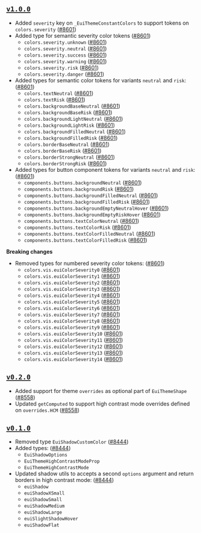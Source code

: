 ## [`v1.0.0`](https://github.com/elastic/eui/releases/v1.0.0)

- Added `severity` key on `_EuiThemeConstantColors` to support tokens on `colors.severity` ([#8601](https://github.com/elastic/eui/pull/8601))
- Added type for semantic severity color tokens ([#8601](https://github.com/elastic/eui/pull/8601))
    - `colors.severity.unknown` ([#8601](https://github.com/elastic/eui/pull/8601))
    - `colors.severity.neutral` ([#8601](https://github.com/elastic/eui/pull/8601))
    - `colors.severity.success` ([#8601](https://github.com/elastic/eui/pull/8601))
    - `colors.severity.warning` ([#8601](https://github.com/elastic/eui/pull/8601))
    - `colors.severity.risk` ([#8601](https://github.com/elastic/eui/pull/8601))
    - `colors.severity.danger` ([#8601](https://github.com/elastic/eui/pull/8601))
- Added types for semantic color tokens for variants `neutral` and `risk`: ([#8601](https://github.com/elastic/eui/pull/8601))
    - `colors.textNeutral` ([#8601](https://github.com/elastic/eui/pull/8601))
    - `colors.textRisk` ([#8601](https://github.com/elastic/eui/pull/8601))
    - `colors.backgroundBaseNeutral` ([#8601](https://github.com/elastic/eui/pull/8601))
    - `colors.backgroundBaseRisk` ([#8601](https://github.com/elastic/eui/pull/8601))
    - `colors.backgroundLightNeutral` ([#8601](https://github.com/elastic/eui/pull/8601))
    - `colors.backgroundLightRisk` ([#8601](https://github.com/elastic/eui/pull/8601))
    - `colors.backgroundFilledNeutral` ([#8601](https://github.com/elastic/eui/pull/8601))
    - `colors.backgroundFilledRisk` ([#8601](https://github.com/elastic/eui/pull/8601))
    - `colors.borderBaseNeutral` ([#8601](https://github.com/elastic/eui/pull/8601))
    - `colors.borderBaseRisk` ([#8601](https://github.com/elastic/eui/pull/8601))
    - `colors.borderStrongNeutral` ([#8601](https://github.com/elastic/eui/pull/8601))
    - `colors.borderStrongRisk` ([#8601](https://github.com/elastic/eui/pull/8601))
- Added types for button component tokens for variants `neutral` and `risk`: ([#8601](https://github.com/elastic/eui/pull/8601))
    - `components.buttons.backgroundNeutral` ([#8601](https://github.com/elastic/eui/pull/8601))
    - `components.buttons.backgroundRisk` ([#8601](https://github.com/elastic/eui/pull/8601))
    - `components.buttons.backgroundFilledNeutral` ([#8601](https://github.com/elastic/eui/pull/8601))
    - `components.buttons.backgroundFilledRisk` ([#8601](https://github.com/elastic/eui/pull/8601))
    - `components.buttons.backgroundEmptyNeutralHover` ([#8601](https://github.com/elastic/eui/pull/8601))
    - `components.buttons.backgroundEmptyRiskHover` ([#8601](https://github.com/elastic/eui/pull/8601))
    - `components.buttons.textColorNeutral` ([#8601](https://github.com/elastic/eui/pull/8601))
    - `components.buttons.textColorRisk` ([#8601](https://github.com/elastic/eui/pull/8601))
    - `components.buttons.textColorFilledNeutral` ([#8601](https://github.com/elastic/eui/pull/8601))
    - `components.buttons.textColorFilledRisk` ([#8601](https://github.com/elastic/eui/pull/8601))

**Breaking changes**

- Removed types for numbered severity color tokens: ([#8601](https://github.com/elastic/eui/pull/8601))
    - `colors.vis.euiColorSeverity0` ([#8601](https://github.com/elastic/eui/pull/8601))
    - `colors.vis.euiColorSeverity1` ([#8601](https://github.com/elastic/eui/pull/8601))
    - `colors.vis.euiColorSeverity2` ([#8601](https://github.com/elastic/eui/pull/8601))
    - `colors.vis.euiColorSeverity3` ([#8601](https://github.com/elastic/eui/pull/8601))
    - `colors.vis.euiColorSeverity4` ([#8601](https://github.com/elastic/eui/pull/8601))
    - `colors.vis.euiColorSeverity5` ([#8601](https://github.com/elastic/eui/pull/8601))
    - `colors.vis.euiColorSeverity6` ([#8601](https://github.com/elastic/eui/pull/8601))
    - `colors.vis.euiColorSeverity7` ([#8601](https://github.com/elastic/eui/pull/8601))
    - `colors.vis.euiColorSeverity8` ([#8601](https://github.com/elastic/eui/pull/8601))
    - `colors.vis.euiColorSeverity9` ([#8601](https://github.com/elastic/eui/pull/8601))
    - `colors.vis.euiColorSeverity10` ([#8601](https://github.com/elastic/eui/pull/8601))
    - `colors.vis.euiColorSeverity11` ([#8601](https://github.com/elastic/eui/pull/8601))
    - `colors.vis.euiColorSeverity12` ([#8601](https://github.com/elastic/eui/pull/8601))
    - `colors.vis.euiColorSeverity13` ([#8601](https://github.com/elastic/eui/pull/8601))
    - `colors.vis.euiColorSeverity14` ([#8601](https://github.com/elastic/eui/pull/8601))

## [`v0.2.0`](https://github.com/elastic/eui/releases/v0.2.0)

- Added support for theme `overrides` as optional part of `EuiThemeShape` ([#8558](https://github.com/elastic/eui/pull/8558))
- Updated `getComputed` to support high contrast mode overrides defined on `overrides.HCM` ([#8558](https://github.com/elastic/eui/pull/8558))

## [`v0.1.0`](https://github.com/elastic/eui/releases/v0.1.0)

- Removed type `EuiShadowCustomColor` ([#8444](https://github.com/elastic/eui/pull/8444))
- Added types:  ([#8444](https://github.com/elastic/eui/pull/8444))
  - `EuiShadowOptions`
  - `EuiThemeHighContrastModeProp`
  - `EuiThemeHighContrastMode`
- Updated shadow utils to accepts a second `options` argument and return borders in high contrast mode: ([#8444](https://github.com/elastic/eui/pull/8444))
  - `euiShadow`
  - `euiShadowXSmall`
  - `euiShadowSmall`
  - `euiShadowMedium`
  - `euiShadowLarge`
  - `euiSlightShadowHover`
  - `euiShadowFlat`

